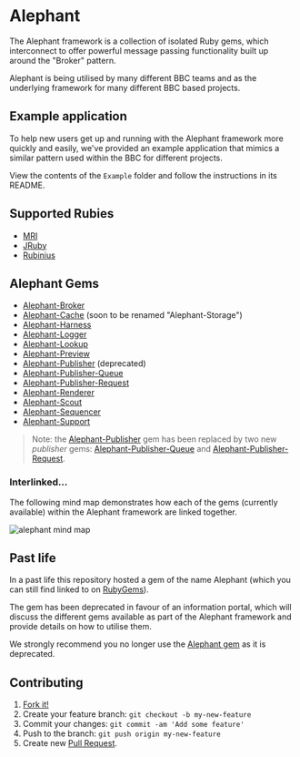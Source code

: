 # Alephant

The Alephant framework is a collection of isolated Ruby gems, which interconnect to offer powerful message passing functionality built up around the "Broker" pattern. 

Alephant is being utilised by many different BBC teams and as the underlying framework for many different BBC based projects.

## Example application

To help new users get up and running with the Alephant framework more quickly and easily, we've provided an example application that mimics a similar pattern used within the BBC for different projects. 

View the contents of the `Example` folder and follow the instructions in its README.

## Supported Rubies

- [MRI](https://www.ruby-lang.org/)
- [JRuby](http://jruby.org/)
- [Rubinius](http://rubini.us/)

## Alephant Gems

- [Alephant-Broker](https://github.com/BBC-News/alephant-broker)
- [Alephant-Cache](https://github.com/BBC-News/alephant-cache) (soon to be renamed "Alephant-Storage")
- [Alephant-Harness](https://github.com/BBC-News/alephant-harness)
- [Alephant-Logger](https://github.com/BBC-News/alephant-logger)
- [Alephant-Lookup](https://github.com/BBC-News/alephant-lookup)
- [Alephant-Preview](https://github.com/BBC-News/alephant-preview)
- [Alephant-Publisher](https://github.com/BBC-News/alephant-publisher) (deprecated)
- [Alephant-Publisher-Queue](https://github.com/BBC-News/alephant-publisher-queue)
- [Alephant-Publisher-Request](https://github.com/BBC-News/alephant-publisher-request)
- [Alephant-Renderer](https://github.com/BBC-News/alephant-renderer)
- [Alephant-Scout](https://github.com/BBC-News/alephant-scout)
- [Alephant-Sequencer](https://github.com/BBC-News/alephant-sequencer)
- [Alephant-Support](https://github.com/BBC-News/alephant-support)

> Note: the [Alephant-Publisher](https://github.com/BBC-News/alephant-publisher) gem has been replaced by two new *publisher* gems: [Alephant-Publisher-Queue](https://github.com/BBC-News/alephant-publisher-queue) and [Alephant-Publisher-Request](https://github.com/BBC-News/alephant-publisher-request). 

### Interlinked...

The following mind map demonstrates how each of the gems (currently available) within the Alephant framework are linked together.

![alephant mind map](https://cloud.githubusercontent.com/assets/180050/5049794/560519a0-6c20-11e4-8ac4-302ee02352cc.png)

## Past life

In a past life this repository hosted a gem of the name Alephant (which you can still find linked to on [RubyGems](https://rubygems.org/gems/alephant)).

The gem has been deprecated in favour of an information portal, which will discuss the different gems available as part of the Alephant framework and provide details on how to utilise them.

We strongly recommend you no longer use the [Alephant gem](https://rubygems.org/gems/alephant) as it is deprecated.

## Contributing

1. [Fork it!](http://github.com/BBC-News/alephant/fork)
2. Create your feature branch: `git checkout -b my-new-feature`
3. Commit your changes: `git commit -am 'Add some feature'`
4. Push to the branch: `git push origin my-new-feature`
5. Create new [Pull Request](https://github.com/BBC-News/alephant/pulls).
